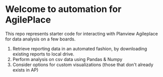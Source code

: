# Welcome to automation for AgilePlace


This repo represents starter code for interacting with Planview Agileplace for data analysis on a few boards.

1. Retrieve reporting data in an automated fashion, by downloading existing reports to local drive.
2. Perform analysis on csv data using Pandas & Numpy
3. Consider options for custom visualizations (those that don't already exists in AP)